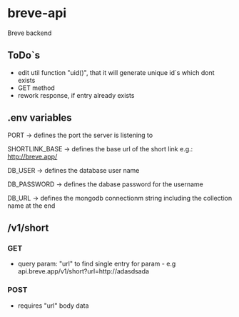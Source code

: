 # breve-api

Breve backend

## ToDo`s

- edit util function "uid()", that it will generate unique id`s which dont exists
- GET method
- rework response, if entry already exists 

## .env variables

PORT -> defines the port the server is listening to

SHORTLINK_BASE -> defines the base url of the short link e.g.: http://breve.app/

DB_USER -> defines the database user name

DB_PASSWORD -> defines the dabase password for the username

DB_URL -> defines the mongodb connectionm string including the collection name at the end


## /v1/short

### GET

- query param: "url" to find single entry for param - e.g api.breve.app/v1/short?url=http://adasdsada


### POST

- requires "url" body data
